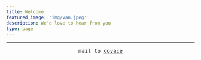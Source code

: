 ```yaml
---
title: Welcome
featured_image: 'img/van.jpeg'
description: We'd love to hear from you
type: page
---
```


---
<pre style="text-align: center;">mail to <a href="mailto:akeycoy@gmail.com">coyace</a></pre>
